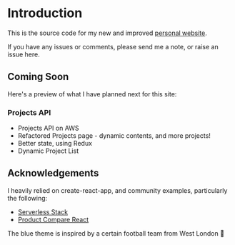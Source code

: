 # Introduction

This is the source code for my new and improved [personal website](https://www.andrewvoneshen.com).

If you have any issues or comments, please send me a note, or raise an issue here.

## Coming Soon

Here's a preview of what I have planned next for this site:

### Projects API
 - Projects API on AWS
 - Refactored Projects page - dynamic contents, and more projects!
 - Better state, using Redux
 - Dynamic Project List

## Acknowledgements

I heavily relied on create-react-app, and community examples, particularly the following:

 - [Serverless Stack](https://serverless-stack.com/)
 - [Product Compare React](https://github.com/Rhymond/product-compare-react)

The blue theme is inspired by a certain football team from West London 🦁
